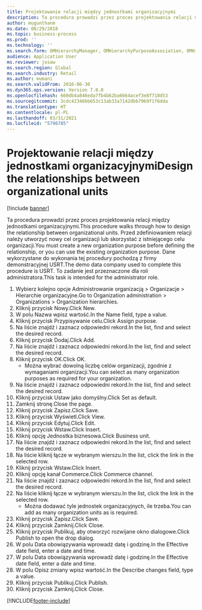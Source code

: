 ```yaml
---
title: Projektowanie relacji między jednostkami organizacyjnymi
description: Ta procedura prowadzi przez proces projektowania relacji między jednostkami organizacyjnymi.
author: mugunthanm
ms.date: 08/29/2018
ms.topic: business-process
ms.prod: ''
ms.technology: ''
ms.search.form: OMHierarchyManager, OMHierarchyPurposeAssociation, OMHierarchySelection, HierarchyDesigner, OMNodeSelection,  HierarchyPublishAndCloseForm
audience: Application User
ms.reviewer: josaw
ms.search.region: Global
ms.search.industry: Retail
ms.author: mumani
ms.search.validFrom: 2016-06-30
ms.dyn365.ops.version: Version 7.0.0
ms.openlocfilehash: 660db4a846eda7fb4b62ba6664acef3e8f718d53
ms.sourcegitcommit: 3cdc42346bb653c13ab33a7142dbb7969f1f6dda
ms.translationtype: HT
ms.contentlocale: pl-PL
ms.lasthandoff: 03/31/2021
ms.locfileid: "5796785"
---
```

# <a name="design-the-relationships-between-organizational-units"></a><span data-ttu-id="8a871-103">Projektowanie relacji między jednostkami organizacyjnymi</span><span class="sxs-lookup"><span data-stu-id="8a871-103">Design the relationships between organizational units</span></span>

[!include [banner](../includes/banner.md)]

<span data-ttu-id="8a871-104">Ta procedura prowadzi przez proces projektowania relacji między jednostkami organizacyjnymi.</span><span class="sxs-lookup"><span data-stu-id="8a871-104">This procedure walks through how to design the relationship between organizational units.</span></span> <span data-ttu-id="8a871-105">Przed zdefiniowaniem relacji należy utworzyć nowy cel organizacji lub skorzystać z istniejącego celu organizacji.</span><span class="sxs-lookup"><span data-stu-id="8a871-105">You must create a new organization purpose before defining the relationship, or you can use the existing organization purpose.</span></span> <span data-ttu-id="8a871-106">Dane wykorzystane do wykonania tej procedury pochodzą z firmy demonstracyjnej USRT.</span><span class="sxs-lookup"><span data-stu-id="8a871-106">The demo data company used to complete this procedure is USRT.</span></span> <span data-ttu-id="8a871-107">To zadanie jest przeznaczone dla roli administratora.</span><span class="sxs-lookup"><span data-stu-id="8a871-107">This task is intended for the administrator role.</span></span>

1. <span data-ttu-id="8a871-108">Wybierz kolejno opcje Administrowanie organizacją > Organizacje > Hierarchie organizacyjne.</span><span class="sxs-lookup"><span data-stu-id="8a871-108">Go to Organization administration > Organizations > Organization hierarchies.</span></span>
2. <span data-ttu-id="8a871-109">Kliknij przycisk Nowy.</span><span class="sxs-lookup"><span data-stu-id="8a871-109">Click New.</span></span>
3. <span data-ttu-id="8a871-110">W polu Nazwa wpisz wartość.</span><span class="sxs-lookup"><span data-stu-id="8a871-110">In the Name field, type a value.</span></span>
4. <span data-ttu-id="8a871-111">Kliknij przycisk Przypisywanie celu.</span><span class="sxs-lookup"><span data-stu-id="8a871-111">Click Assign purpose.</span></span>
5. <span data-ttu-id="8a871-112">Na liście znajdź i zaznacz odpowiedni rekord.</span><span class="sxs-lookup"><span data-stu-id="8a871-112">In the list, find and select the desired record.</span></span>
6. <span data-ttu-id="8a871-113">Kliknij przycisk Dodaj.</span><span class="sxs-lookup"><span data-stu-id="8a871-113">Click Add.</span></span>
7. <span data-ttu-id="8a871-114">Na liście znajdź i zaznacz odpowiedni rekord.</span><span class="sxs-lookup"><span data-stu-id="8a871-114">In the list, find and select the desired record.</span></span>
8. <span data-ttu-id="8a871-115">Kliknij przycisk OK.</span><span class="sxs-lookup"><span data-stu-id="8a871-115">Click OK.</span></span>
    * <span data-ttu-id="8a871-116">Można wybrać dowolną liczbę celów organizacji, zgodnie z wymaganiami organizacji.</span><span class="sxs-lookup"><span data-stu-id="8a871-116">You can select as many organization purposes as required for your organization.</span></span>  
9. <span data-ttu-id="8a871-117">Na liście znajdź i zaznacz odpowiedni rekord.</span><span class="sxs-lookup"><span data-stu-id="8a871-117">In the list, find and select the desired record.</span></span>
10. <span data-ttu-id="8a871-118">Kliknij przycisk Ustaw jako domyślny.</span><span class="sxs-lookup"><span data-stu-id="8a871-118">Click Set as default.</span></span>
11. <span data-ttu-id="8a871-119">Zamknij stronę.</span><span class="sxs-lookup"><span data-stu-id="8a871-119">Close the page.</span></span>
12. <span data-ttu-id="8a871-120">Kliknij przycisk Zapisz.</span><span class="sxs-lookup"><span data-stu-id="8a871-120">Click Save.</span></span>
13. <span data-ttu-id="8a871-121">Kliknij przycisk Wyświetl.</span><span class="sxs-lookup"><span data-stu-id="8a871-121">Click View.</span></span>
14. <span data-ttu-id="8a871-122">Kliknij przycisk Edytuj.</span><span class="sxs-lookup"><span data-stu-id="8a871-122">Click Edit.</span></span>
15. <span data-ttu-id="8a871-123">Kliknij przycisk Wstaw.</span><span class="sxs-lookup"><span data-stu-id="8a871-123">Click Insert.</span></span>
16. <span data-ttu-id="8a871-124">Kliknij opcję Jednostka biznesowa.</span><span class="sxs-lookup"><span data-stu-id="8a871-124">Click Business unit.</span></span>
17. <span data-ttu-id="8a871-125">Na liście znajdź i zaznacz odpowiedni rekord.</span><span class="sxs-lookup"><span data-stu-id="8a871-125">In the list, find and select the desired record.</span></span>
18. <span data-ttu-id="8a871-126">Na liście kliknij łącze w wybranym wierszu.</span><span class="sxs-lookup"><span data-stu-id="8a871-126">In the list, click the link in the selected row.</span></span>
19. <span data-ttu-id="8a871-127">Kliknij przycisk Wstaw.</span><span class="sxs-lookup"><span data-stu-id="8a871-127">Click Insert.</span></span>
20. <span data-ttu-id="8a871-128">Kliknij opcję kanał Commerce.</span><span class="sxs-lookup"><span data-stu-id="8a871-128">Click Commerce channel.</span></span>
21. <span data-ttu-id="8a871-129">Na liście znajdź i zaznacz odpowiedni rekord.</span><span class="sxs-lookup"><span data-stu-id="8a871-129">In the list, find and select the desired record.</span></span>
22. <span data-ttu-id="8a871-130">Na liście kliknij łącze w wybranym wierszu.</span><span class="sxs-lookup"><span data-stu-id="8a871-130">In the list, click the link in the selected row.</span></span>
    * <span data-ttu-id="8a871-131">Można dodawać tyle jednostek organizacyjnych, ile trzeba.</span><span class="sxs-lookup"><span data-stu-id="8a871-131">You can add as many organization units as is required.</span></span>  
23. <span data-ttu-id="8a871-132">Kliknij przycisk Zapisz.</span><span class="sxs-lookup"><span data-stu-id="8a871-132">Click Save.</span></span>
24. <span data-ttu-id="8a871-133">Kliknij przycisk Zamknij.</span><span class="sxs-lookup"><span data-stu-id="8a871-133">Click Close.</span></span>
25. <span data-ttu-id="8a871-134">Kliknij przycisk Publikuj, aby otworzyć rozwijane okno dialogowe.</span><span class="sxs-lookup"><span data-stu-id="8a871-134">Click Publish to open the drop dialog.</span></span>
26. <span data-ttu-id="8a871-135">W polu Data obowiązywania wprowadź datę i godzinę.</span><span class="sxs-lookup"><span data-stu-id="8a871-135">In the Effective date field, enter a date and time.</span></span>
27. <span data-ttu-id="8a871-136">W polu Data obowiązywania wprowadź datę i godzinę.</span><span class="sxs-lookup"><span data-stu-id="8a871-136">In the Effective date field, enter a date and time.</span></span>
28. <span data-ttu-id="8a871-137">W polu Opisz zmiany wpisz wartość.</span><span class="sxs-lookup"><span data-stu-id="8a871-137">In the Describe changes field, type a value.</span></span>
29. <span data-ttu-id="8a871-138">Kliknij przycisk Publikuj.</span><span class="sxs-lookup"><span data-stu-id="8a871-138">Click Publish.</span></span>
30. <span data-ttu-id="8a871-139">Kliknij przycisk Zamknij.</span><span class="sxs-lookup"><span data-stu-id="8a871-139">Click Close.</span></span>



[!INCLUDE[footer-include](../../includes/footer-banner.md)]